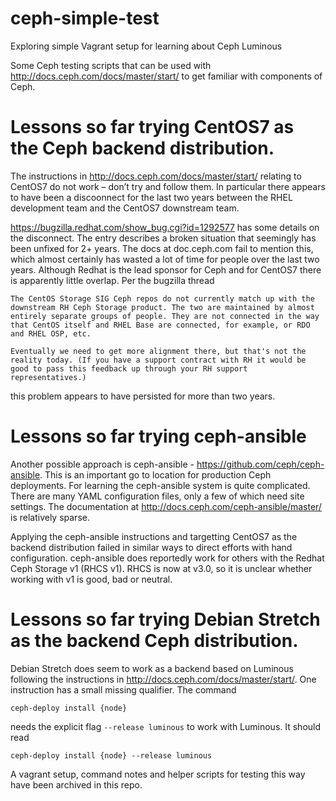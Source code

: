 # ceph-simple-test
Exploring simple Vagrant setup for learning about Ceph Luminous

Some Ceph testing scripts that can be used with
http://docs.ceph.com/docs/master/start/ to get familiar
with components of Ceph.

# Lessons so far trying CentOS7 as the Ceph backend distribution.

The instructions in http://docs.ceph.com/docs/master/start/ relating to CentOS7 do not work – don’t try and follow them. In particular there appears to have been a discoonnect for the last two years between the RHEL development team and the CentOS7 downstream team. 

https://bugzilla.redhat.com/show_bug.cgi?id=1292577 has some details on the disconnect. The entry describes a broken situation that seemingly has been unfixed for 2+ years. The docs at doc.ceph.com fail to mention this, which almost certainly has wasted a lot of time for people over the last two years. Although Redhat is the lead sponsor
for Ceph and for CentOS7 there is apparently little overlap. Per the bugzilla thread

```
The CentOS Storage SIG Ceph repos do not currently match up with the downstream RH Ceph Storage product. The two are maintained by almost entirely separate groups of people. They are not connected in the way that CentOS itself and RHEL Base are connected, for example, or RDO and RHEL OSP, etc.

Eventually we need to get more alignment there, but that's not the reality today. (If you have a support contract with RH it would be good to pass this feedback up through your RH support representatives.)
```

this problem appears to have persisted for more than two years.


# Lessons so far trying ceph-ansible

Another possible approach is ceph-ansible - https://github.com/ceph/ceph-ansible. This is an important
go to location for production Ceph deployments. For learning the ceph-ansible system is quite complicated.
There are many YAML configuration files, only a few of which need site settings. The documentation
at http://docs.ceph.com/ceph-ansible/master/ is relatively sparse. 

Applying the ceph-ansible instructions and targetting CentOS7 as the backend distribution
failed in similar ways to direct efforts with hand configuration. ceph-ansible does reportedly work
for others with the Redhat Ceph Storage v1 (RHCS v1). RHCS is now at v3.0, so it is unclear whether
working with v1 is good, bad or neutral.

# Lessons so far trying Debian Stretch as the backend Ceph distribution.

Debian Stretch does seem to work as a backend based on Luminous following the instructions in 
http://docs.ceph.com/docs/master/start/. One instruction has a small missing 
qualifier. The command
```
ceph-deploy install {node}
```
needs the explicit flag ```--release luminous``` to work 
with Luminous. It should read
```
ceph-deploy install {node} --release luminous
```

A vagrant setup, command notes and helper scripts for testing this way have been
archived in this repo.



